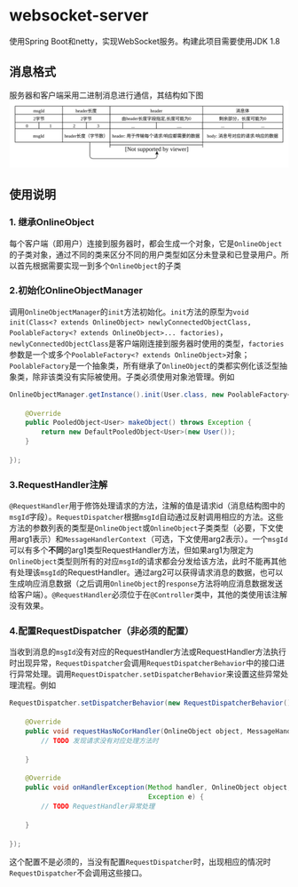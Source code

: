 # websocket-server

使用Spring Boot和netty，实现WebSocket服务。构建此项目需要使用JDK 1.8

## 消息格式

服务器和客户端采用二进制消息进行通信，其结构如下图
![消息结构](https://raw.githubusercontent.com/kkua/websocket-server/master/protocol.svg?sanitize=true)

## 使用说明

### 1. 继承OnlineObject

每个客户端（即用户）连接到服务器时，都会生成一个对象，它是`OnlineObject`的子类对象，通过不同的类来区分不同的用户类型如区分未登录和已登录用户。所以首先根据需要实现一到多个`OnlineObject`的子类

### 2.初始化OnlineObjectManager

调用`OnlineObjectManager`的`init`方法初始化。`init`方法的原型为`void init(Class<? extends OnlineObject> newlyConnectedObjectClass, PoolableFactory<? extends OnlineObject>... factories)`，`newlyConnectedObjectClass`是客户端刚连接到服务器时使用的类型，`factories`参数是一个或多个`PoolableFactory<? extends OnlineObject>`对象；`PoolableFactory`是一个抽象类，所有继承了`OnlineObject`的类都实例化该泛型抽象类，除非该类没有实际被使用。子类必须使用对象池管理。例如

```java
OnlineObjectManager.getInstance().init(User.class, new PoolableFactory<User>() {

    @Override
    public PooledObject<User> makeObject() throws Exception {
        return new DefaultPooledObject<User>(new User());
    }

});
```
### 3.RequestHandler注解

`@RequestHandler`用于修饰处理请求的方法，注解的值是请求id（消息结构图中的`msgId`字段）。`RequestDispatcher`根据`msgId`自动通过反射调用相应的方法。这些方法的参数列表的类型是`OnlineObject`或`OnlineObject`子类类型（必要，下文使用arg1表示）和`MessageHandlerContext`（可选，下文使用arg2表示）。一个`msgId`可以有多个**不同**的arg1类型RequestHandler方法，但如果arg1为限定为`OnlineObject`类型则所有的对应`msgId`的请求都会分发给该方法，此时不能再其他有处理该`msgId`的RequestHandler。通过arg2可以获得请求消息的数据，也可以生成响应消息数据（之后调用`OnlineObject`的`response`方法将响应消息数据发送给客户端）。`@RequestHandler`必须位于在`@Controller`类中，其他的类使用该注解没有效果。

### 4.配置RequestDispatcher（非必须的配置）

当收到消息的`msgId`没有对应的RequestHandler方法或RequestHandler方法执行时出现异常，`RequestDispatcher`会调用`RequestDispatcherBehavior`中的接口进行异常处理。调用`RequestDispatcher.setDispatcherBehavior`来设置这些异常处理流程。例如

```java
RequestDispatcher.setDispatcherBehavior(new RequestDispatcherBehavior() {

    @Override
    public void requestHasNoCorHandler(OnlineObject object, MessageHandlerContext ctx) {
        // TODO 发现请求没有对应处理方法时

    }

    @Override
    public void onHandlerException(Method handler, OnlineObject object, MessageHandlerContext ctx,
                                   Exception e) {
        // TODO RequestHandler异常处理

    }

});
```

这个配置不是必须的，当没有配置`RequestDispatcher`时，出现相应的情况时`RequestDispatcher`不会调用这些接口。
